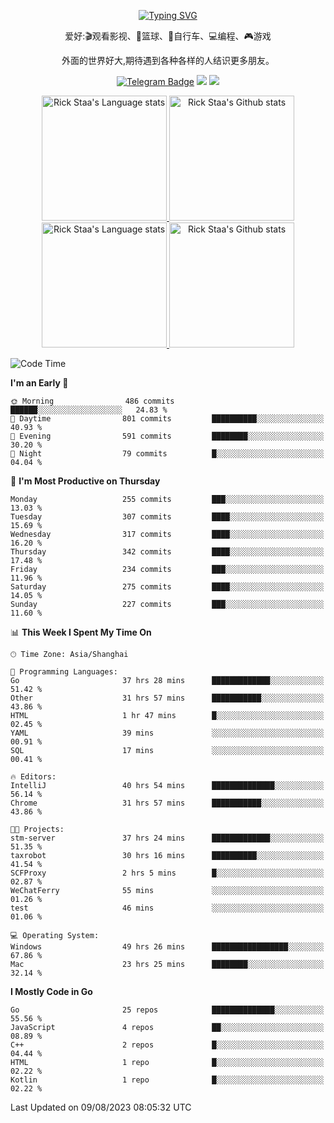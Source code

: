 <div align="center"> 

[![Typing SVG](https://readme-typing-svg.herokuapp.com?size=25&duration=2500&color=eeeeee&vCenter=true&width=200&height=40&lines=Hi+there+%F0%9F%91%8B%F0%9F%8F%BB;I'm+DanBai)](https://git.io/typing-svg)

爱好:🎬观看影视、🏀篮球、🚴自行车、💻编程、🎮游戏

外面的世界好大,期待遇到各种各样的人结识更多朋友。

[![Telegram Badge](https://img.shields.io/badge/-Telegram-blue?style=flat&logo=Telegram&logoColor=white)](https://t.me/danbai9420) 
[![](https://img.shields.io/badge/-Blog-brightgreen?style=flat&logo=Blogger&logoColor=white)](https://p00q.cn)
[![](https://img.shields.io/badge/-Email-red?style=flat&logo=Mail.Ru&logoColor=white)](mailto:danbai@88.com)
</div>

<!-- Light Mode -->
<div align="center"> 
<a href="https://github.com/anuraghazra/github-readme-stats#gh-light-mode-only">
<img height=200 src="https://github-readme-stats.vercel.app/api/top-langs/?username=danbai225&layout=compact&langs_count=10&hide_border=1&role=OWNER,COLLABORATOR#gh-light-mode-only" alt="Rick Staa's Language stats" />
</a>
<a href="https://github.com/anuraghazra/github-readme-stats#gh-light-mode-only">
<img height=200 src="https://github-readme-stats.vercel.app/api?username=danbai225&show_icons=true&count_private=true&line_height=28&hide_border=1&include_all_commits=true&card_width=450&role=OWNER,COLLABORATOR&exclude_repo=github-readme-stats#gh-light-mode-only" alt="Rick Staa's Github stats" />
</a>
</div>

<!-- Dark Mode -->
<div align="center"> 
<a href="https://github.com/anuraghazra/github-readme-stats#gh-dark-mode-only">
<img height=200 src="https://github-readme-stats.vercel.app/api/top-langs/?username=danbai225&layout=compact&langs_count=10&hide_border=1&role=OWNER,COLLABORATOR&theme=github_dark#gh-dark-mode-only" alt="Rick Staa's Language stats" />
</a>
<a href="https://github.com/anuraghazra/github-readme-stats#gh-dark-mode-only">
<img height=200 src="https://github-readme-stats.vercel.app/api?username=danbai225&show_icons=true&count_private=true&line_height=28&hide_border=1&include_all_commits=true&card_width=450&role=OWNER,COLLABORATOR&exclude_repo=github-readme-stats&theme=github_dark#gh-dark-mode-only" alt="Rick Staa's Github stats" />
</a>
</div>

<!--START_SECTION:waka-->
![Code Time](http://img.shields.io/badge/Code%20Time-836%20hrs%202%20mins-blue)

**I'm an Early 🐤** 

```text
🌞 Morning                486 commits         ██████░░░░░░░░░░░░░░░░░░░   24.83 % 
🌆 Daytime                801 commits         ██████████░░░░░░░░░░░░░░░   40.93 % 
🌃 Evening                591 commits         ████████░░░░░░░░░░░░░░░░░   30.20 % 
🌙 Night                  79 commits          █░░░░░░░░░░░░░░░░░░░░░░░░   04.04 % 
```
📅 **I'm Most Productive on Thursday** 

```text
Monday                   255 commits         ███░░░░░░░░░░░░░░░░░░░░░░   13.03 % 
Tuesday                  307 commits         ████░░░░░░░░░░░░░░░░░░░░░   15.69 % 
Wednesday                317 commits         ████░░░░░░░░░░░░░░░░░░░░░   16.20 % 
Thursday                 342 commits         ████░░░░░░░░░░░░░░░░░░░░░   17.48 % 
Friday                   234 commits         ███░░░░░░░░░░░░░░░░░░░░░░   11.96 % 
Saturday                 275 commits         ████░░░░░░░░░░░░░░░░░░░░░   14.05 % 
Sunday                   227 commits         ███░░░░░░░░░░░░░░░░░░░░░░   11.60 % 
```


📊 **This Week I Spent My Time On** 

```text
🕑︎ Time Zone: Asia/Shanghai

💬 Programming Languages: 
Go                       37 hrs 28 mins      █████████████░░░░░░░░░░░░   51.42 % 
Other                    31 hrs 57 mins      ███████████░░░░░░░░░░░░░░   43.86 % 
HTML                     1 hr 47 mins        █░░░░░░░░░░░░░░░░░░░░░░░░   02.45 % 
YAML                     39 mins             ░░░░░░░░░░░░░░░░░░░░░░░░░   00.91 % 
SQL                      17 mins             ░░░░░░░░░░░░░░░░░░░░░░░░░   00.41 % 

🔥 Editors: 
IntelliJ                 40 hrs 54 mins      ██████████████░░░░░░░░░░░   56.14 % 
Chrome                   31 hrs 57 mins      ███████████░░░░░░░░░░░░░░   43.86 % 

🐱‍💻 Projects: 
stm-server               37 hrs 24 mins      █████████████░░░░░░░░░░░░   51.35 % 
taxrobot                 30 hrs 16 mins      ██████████░░░░░░░░░░░░░░░   41.54 % 
SCFProxy                 2 hrs 5 mins        █░░░░░░░░░░░░░░░░░░░░░░░░   02.87 % 
WeChatFerry              55 mins             ░░░░░░░░░░░░░░░░░░░░░░░░░   01.26 % 
test                     46 mins             ░░░░░░░░░░░░░░░░░░░░░░░░░   01.06 % 

💻 Operating System: 
Windows                  49 hrs 26 mins      █████████████████░░░░░░░░   67.86 % 
Mac                      23 hrs 25 mins      ████████░░░░░░░░░░░░░░░░░   32.14 % 
```

**I Mostly Code in Go** 

```text
Go                       25 repos            ██████████████░░░░░░░░░░░   55.56 % 
JavaScript               4 repos             ██░░░░░░░░░░░░░░░░░░░░░░░   08.89 % 
C++                      2 repos             █░░░░░░░░░░░░░░░░░░░░░░░░   04.44 % 
HTML                     1 repo              █░░░░░░░░░░░░░░░░░░░░░░░░   02.22 % 
Kotlin                   1 repo              █░░░░░░░░░░░░░░░░░░░░░░░░   02.22 % 
```




 Last Updated on 09/08/2023 08:05:32 UTC
<!--END_SECTION:waka-->
